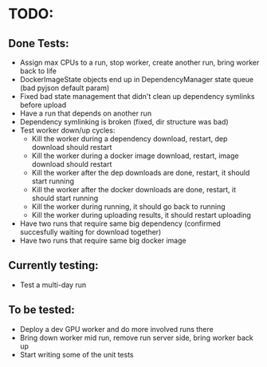 # TODO:
## Done Tests:
  - Assign max CPUs to a run, stop worker, create another run, bring worker back to life
  - DockerImageState objects end up in DependencyManager state queue (bad pyjson default param)
  - Fixed bad state management that didn't clean up dependency symlinks before upload
  - Have a run that depends on another run
  - Dependency symlinking is broken (fixed, dir structure was bad)
  - Test worker down/up cycles:
    - Kill the worker during a dependency download, restart, dep download should restart
    - Kill the worker during a docker image download, restart, image download should restart
    - Kill the worker after the dep downloads are done, restart, it should start running
    - Kill the worker after the docker downloads are done, restart, it should start running
    - Kill the worker during running, it should go back to running
    - Kill the worker during uploading results, it should restart uploading
  - Have two runs that require same big dependency (confirmed succesfully waiting for download together)
  - Have two runs that require same big docker image

## Currently testing:
  - Test a multi-day run

## To be tested:
  - Deploy a dev GPU worker and do more involved runs there
  - Bring down worker mid run, remove run server side, bring worker back up
  - Start writing some of the unit tests
